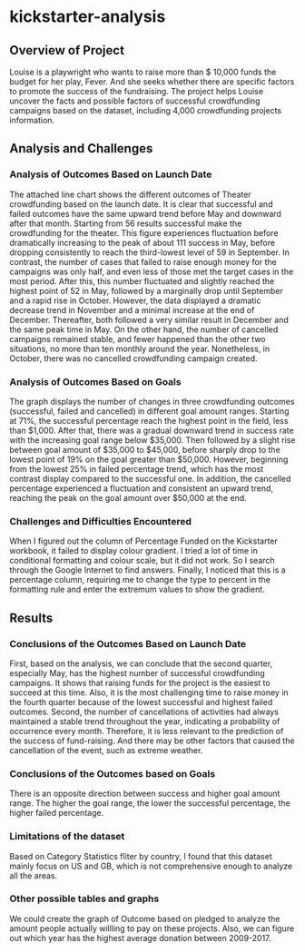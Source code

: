 # kickstarter-analysis


## Overview of Project
Louise is a playwright who wants to raise more than $ 10,000 funds the budget for her play, Fever. And she seeks whether there are specific factors to promote the success of the fundraising. The project helps Louise uncover the facts and possible factors of successful crowdfunding campaigns based on the dataset, including 4,000 crowdfunding projects information. 


## Analysis and Challenges

### Analysis of Outcomes Based on Launch Date 
The attached line chart shows the different outcomes of Theater crowdfunding based on the launch date. It is clear that successful and failed outcomes have the same upward trend before May and downward after that month. Starting from 56 results successful make the crowdfunding for the theater. This figure experiences fluctuation before dramatically increasing to the peak of about 111 success in May, before dropping consistently to reach the third-lowest level of 59 in September. In contrast, the number of cases that failed to raise enough money for the campaigns was only half, and even less of those met the target cases in the most period. After this, this number fluctuated and slightly reached the highest point of 52 in May, followed by a marginally drop until September and a rapid rise in October. However, the data displayed a dramatic decrease trend in November and a minimal increase at the end of December. Thereafter, both followed a very similar result in December and the same peak time in May. On the other hand, the number of cancelled campaigns remained stable, and fewer happened than the other two situations, no more than ten monthly around the year. Nonetheless, in October, there was no cancelled crowdfunding campaign created. 

### Analysis of Outcomes Based on Goals
The graph displays the number of changes in three crowdfunding outcomes (successful, failed and cancelled) in different goal amount ranges. Starting at 71%, the successful percentage reach the highest point in the field, less than $1,000. After that, there was a gradual downward trend in success rate with the increasing goal range below $35,000. Then followed by a slight rise between goal amount of $35,000 to $45,000, before sharply drop to the lowest point of 19% on the goal greater than $50,000. However, beginning from the lowest 25% in failed percentage trend, which has the most contrast display compared to the successful one. In addition, the cancelled percentage experienced a fluctuation and consistent an upward trend, reaching the peak on the goal amount over $50,000 at the end. 

### Challenges and Difficulties Encountered
When I figured out the column of Percentage Funded on the Kickstarter workbook, it failed to display colour gradient. I tried a lot of time in conditional formatting and colour scale, but it did not work. So I search through the Google Internet to find answers. Finally, I noticed that this is a percentage column, requiring me to change the type to percent in the formatting rule and enter the extremum values to show the gradient. 


## Results

### Conclusions of the Outcomes Based on Launch Date
First, based on the analysis, we can conclude that the second quarter, especially May, has the highest number of successful crowdfunding campaigns. It shows that raising funds for the project is the easiest to succeed at this time. Also, it is the most challenging time to raise money in the fourth quarter because of the lowest successful and highest failed outcomes. Second, the number of cancellations of activities had always maintained a stable trend throughout the year, indicating a probability of occurrence every month. Therefore, it is less relevant to the prediction of the success of fund-raising. And there may be other factors that caused the cancellation of the event, such as extreme weather.

### Conclusions of the Outcomes based on Goals
There is an opposite direction between success and higher goal amount range. The higher the goal range, the lower the successful percentage, the higher failed percentage. 

### Limitations of the dataset 
Based on Category Statistics fliter by country, I found that this dataset mainly focus on US and GB, which is not comprehensive enough to analyze all the areas.

### Other possible tables and graphs 
We could create the graph of Outcome based on pledged to analyze the amount people actually willling to pay on these projects. Also, we can figure out which year has the highest average donation between 2009-2017.
